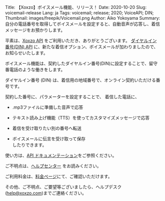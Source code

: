 Title: 【Xoxzo】ボイスメール機能、リリース！
Date: 2020-10-20
Slug: voicemail-release
Lang: ja
Tags: voicemail; release; 2020; VoiceAPI; DIN;
Thumbnail: images/freepik/Voicemail.png
Author: Aiko Yokoyama
Summary: 自分の電話番号を取得してボイスメールを設定すると、自動音声が応答し、着信メッセージをお預かりします。


平素は、[Xoxzo API](https://www.xoxzo.com/ja/) をご利用いただき、ありがとうございます。
[ダイヤルイン番号(DIN) API](https://www.xoxzo.com/ja/about/voice-api/)
に、新たな着信オプション、ボイスメールが加わりましたので、お知らせいたします。

ボイスメール機能は、契約したダイヤルイン番号(DIN)に設定することで、留守番電話のような働きをします。


ダイヤルイン番号 (DIN) は、着信用の地域番号で、オンライン契約いただける番号です。 

契約した番号に、パラメーターを設定することで、 着信した電話に、<br>
* .mp3ファイルに準備した音声で応答

* テキスト読み上げ機能（TTS）を使ってカスタマイズメッセージで応答

* 着信を受け取りたい別の番号へ転送

* ボイスメールに伝言を受け取って保存 <br>
したりできます。


使い方は、[API ドキュメンテーション](https://docs.xoxzo.com/ja/din.html#)をご参照ください。 <br>

ご不明点は、[ヘルプセンター](https://help.xoxzo.com/ja/xoxzo-cloud-telephony/articles/how-to-use-voicemail/) をお読みください。 <br>

ご利用料金は、[料金ページ](https://www.xoxzo.com/ja/about/pricing/voice/#din)にて、ご確認いただけます。

その他、ご不明点、ご要望等ございましたら、ヘルプデスク (help@xoxzo.com)までご連絡ください。
